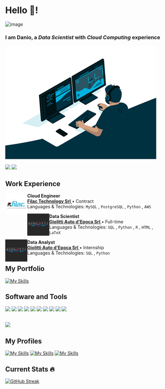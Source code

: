 # Hello 👋!
![image](https://img.shields.io/badge/Amazon_AWS-FF9900?style=for-the-badge&logo=amazonaws&logoColor=white)
### I am Danio, a ***Data Scientist*** with ***Cloud Computing*** experience </br>

![](https://github.com/daniocionini/daniocionini/blob/main/giphy.gif)

<img src="https://media1.giphy.com/media/vISmwpBJUNYzukTnVx/giphy.gif?cid=790b7611dda06891a8b68cef9e258fb35238b6c573b74e96&rid=giphy.gif&ct=g" width="150">
<img src="https://media1.giphy.com/media/coxQHKASG60HrHtvkt/giphy.gif?cid=790b761127fc54a5a8d8b31d0adcc746edd50edb198a3b90&rid=giphy.gif&ct=g" width="150">

## Work Experience
<p dir="auto">
          <a href="https://www.filactech.com/team" rel="nofollow">
                    <img align="left" height="70px" width="70px" src="https://github.com/daniocionini/daniocionini/blob/main/download.jfif">
          </a>
</p>
<p dir="auto">
          <strong>Cloud Engineer</strong>
          <br>
          <a href="https://www.filactech.com/team" rel="nofollow">
                    <strong>Filac Technology Srl</strong>
          </a>
          • Contract 
          <br>
          Languages & Technologies: 
          <code>MySQL</code>
          ,
          <code>PostgreSQL</code>
          ,
          <code>Python</code>
          ,
          <code>AWS</code>
          <br>

<p dir="auto">
          <a href="https://www.giolittiricambiautodepoca.com" rel="nofollow">
                    <img align="left" height="70px" width="70px" src="https://github.com/daniocionini/daniocionini/blob/main/abfa51eb520350fce0775d4d0a31cd3b-1024x1024.jpeg">
          </a>
</p>
<p dir="auto">
          <strong>Data Scientist</strong>
          <br>
          <a href="https://www.giolittiricambiautodepoca.com" rel="nofollow">
                    <strong>Giolitti Auto d'Epoca Srl</strong>
          </a>
          • Full-time 
          <br>
          Languages & Technologies: 
          <code>SQL</code>
          ,
          <code>Python</code>
          ,
          <code>R</code>
          ,
          <code>HTML</code>
          ,
          <code>LaTeX</code>
          <br>
          
<p dir="auto">
          <a href="https://www.giolittiricambiautodepoca.com" rel="nofollow">
                    <img align="left" height="70px" width="70px" src="https://github.com/daniocionini/daniocionini/blob/main/abfa51eb520350fce0775d4d0a31cd3b-1024x1024.jpeg">
          </a>
</p>
<p dir="auto">
          <strong>Data Analyst</strong>
          <br>
          <a href="https://www.giolittiricambiautodepoca.com" rel="nofollow">
                    <strong>Giolitti Auto d'Epoca Srl</strong>
          </a>
          • Internship 
          <br>
          Languages & Technologies: 
          <code>SQL</code>
          ,
          <code>Python</code>
          <br>



## My Portfolio
[![My Skills](https://skillicons.dev/icons?i=github)](https://daniocionini.github.io)

          


## Software and Tools 
<img src="https://cdn.jsdelivr.net/gh/devicons/devicon/icons/mysql/mysql-original-wordmark.svg" height="80"> <img src="https://cdn.jsdelivr.net/gh/devicons/devicon/icons/postgresql/postgresql-plain-wordmark.svg" height="70"> <img src="https://cdn.jsdelivr.net/gh/devicons/devicon/icons/python/python-original-wordmark.svg" height="70"> <img src="https://cdn.jsdelivr.net/gh/devicons/devicon/icons/html5/html5-plain-wordmark.svg" height="70"> <img src="https://cdn.jsdelivr.net/gh/devicons/devicon/icons/r/r-original.svg" height="70"> <img src="https://cdn.jsdelivr.net/gh/devicons/devicon/icons/php/php-plain.svg" height="70"> <img src="https://cdn.jsdelivr.net/gh/devicons/devicon/icons/amazonwebservices/amazonwebservices-plain-wordmark.svg" height="90"> <img src="https://cdn.jsdelivr.net/gh/devicons/devicon/icons/fastapi/fastapi-original-wordmark.svg" height="100"> <img src="https://cdn.jsdelivr.net/gh/devicons/devicon/icons/vscode/vscode-original-wordmark.svg" height="70"> <img src="https://cdn.jsdelivr.net/gh/devicons/devicon/icons/linux/linux-original.svg" height="70">
          
          
</br> 
<img src="https://camo.githubusercontent.com/76ce88ff28bafd25d82d7faf18a6fe762079b79a34472a7c8067e2f1ca55e40f/68747470733a2f2f6d656469612e67697068792e636f6d2f6d656469612f48364b75735a38707a787479796d626c6e452f67697068792e676966" width="150">


## My Profiles
[![My Skills](https://skillicons.dev/icons?i=linkedin)](https://www.linkedin.com/in/daniocionini) [![My Skills](https://skillicons.dev/icons?i=stackoverflow)](https://stackoverflow.com/users/16124834/d-cio) [![My Skills](https://skillicons.dev/icons?i=twitter)](https://twitter.com/data_cioninidan)


## Current Stats :fire:
[![GitHub Streak](https://streak-stats.demolab.com/?user=daniocionini&theme=dark)](daniocionini.github.io)
